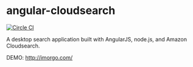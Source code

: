 angular-cloudsearch
==============
[![Circle CI](https://circleci.com/gh/scottrice10/angular-cloudsearch.svg?style=svg)](https://circleci.com/gh/scottrice10/angular-cloudsearch)

A desktop search application built with AngularJS, node.js, and Amazon Cloudsearch. 

DEMO: http://imorgo.com/
